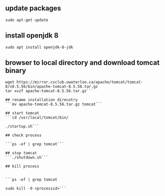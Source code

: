 

## update packages

```sudo apt-get update```

## install openjdk 8

```sudo apt install openjdk-8-jdk```

## browser to local directory and download tomcat binary

```cd /usr/local/
wget https://mirror.csclub.uwaterloo.ca/apache/tomcat/tomcat-8/v8.5.56/bin/apache-tomcat-8.5.56.tar.gz
tar xvzf apache-tomcat-8.5.56.tar.gz```

## rename installation direcotry
```mv apache-tomcat-8.5.56.tar.gz tomcat```

## start tomcat
```cd /usr/local/tomcat/bin/

./startup.sh```

## check process 

```ps -ef | grep tomcat```

## stop tomcat 
```./shutdown.sh```

## kill process 


```ps -ef | grep tomcat

sudo kill -9 <processid>```
